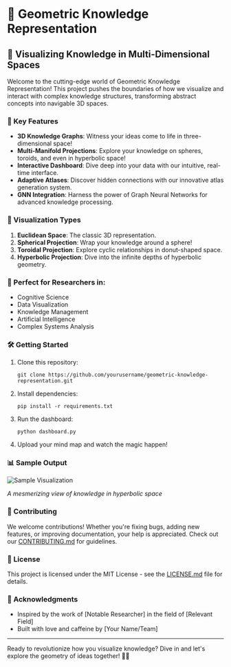 # 🌌 Geometric Knowledge Representation

## 🚀 Visualizing Knowledge in Multi-Dimensional Spaces

Welcome to the cutting-edge world of Geometric Knowledge Representation! This project pushes the boundaries of how we visualize and interact with complex knowledge structures, transforming abstract concepts into navigable 3D spaces.

### 🌟 Key Features

- **3D Knowledge Graphs**: Witness your ideas come to life in three-dimensional space!
- **Multi-Manifold Projections**: Explore your knowledge on spheres, toroids, and even in hyperbolic space!
- **Interactive Dashboard**: Dive deep into your data with our intuitive, real-time interface.
- **Adaptive Atlases**: Discover hidden connections with our innovative atlas generation system.
- **GNN Integration**: Harness the power of Graph Neural Networks for advanced knowledge processing.

### 🎨 Visualization Types

1. **Euclidean Space**: The classic 3D representation.
2. **Spherical Projection**: Wrap your knowledge around a sphere!
3. **Toroidal Projection**: Explore cyclic relationships in donut-shaped space.
4. **Hyperbolic Projection**: Dive into the infinite depths of hyperbolic geometry.

### 🔬 Perfect for Researchers in:

- Cognitive Science
- Data Visualization
- Knowledge Management
- Artificial Intelligence
- Complex Systems Analysis

### 🛠️ Getting Started

1. Clone this repository:
   ```
   git clone https://github.com/yourusername/geometric-knowledge-representation.git
   ```
2. Install dependencies:
   ```
   pip install -r requirements.txt
   ```
3. Run the dashboard:
   ```
   python dashboard.py
   ```
4. Upload your mind map and watch the magic happen!

### 📊 Sample Output

![Sample Visualization](link_to_sample_image.png)

*A mesmerizing view of knowledge in hyperbolic space*

### 🤝 Contributing

We welcome contributions! Whether you're fixing bugs, adding new features, or improving documentation, your help is appreciated. Check out our [CONTRIBUTING.md](CONTRIBUTING.md) for guidelines.

### 📜 License

This project is licensed under the MIT License - see the [LICENSE.md](LICENSE.md) file for details.

### 🌟 Acknowledgments

- Inspired by the work of [Notable Researcher] in the field of [Relevant Field]
- Built with love and caffeine by [Your Name/Team]

---

Ready to revolutionize how you visualize knowledge? Dive in and let's explore the geometry of ideas together! 🚀🧠
